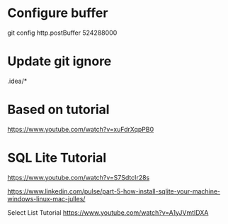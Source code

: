 # Configure buffer
git config http.postBuffer 524288000
# Update git ignore
.idea/*
# Based on tutorial
https://www.youtube.com/watch?v=xuFdrXqpPB0
# SQL Lite Tutorial
https://www.youtube.com/watch?v=S7SdtcIr28s

https://www.linkedin.com/pulse/part-5-how-install-sqlite-your-machine-windows-linux-mac-julles/

Select List Tutorial
https://www.youtube.com/watch?v=A1yJVmtIDXA